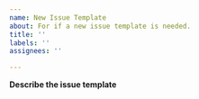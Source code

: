 ```yaml
---
name: New Issue Template
about: For if a new issue template is needed.
title: ''
labels: ''
assignees: ''

---
```


**Describe the issue template**
